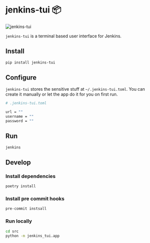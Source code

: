 # jenkins-tui :package:

![jenkins-tui](https://github.com/chelnak/jenkins-tui/actions/workflows/ci.yaml/badge.svg)

`jenkins-tui` is a terminal based user interface for Jenkins.

## Install

```bash
pip install jenkins-tui
```

## Configure

`jenkins-tui` stores the sensitive stuff at `~/.jenkins-tui.toml`. You can create it manually or let the app do it for you on first run.

```bash
# .jenkins-tui.toml

url = ""
username = ""
password = ""
```

## Run

```bash
jenkins
```

## Develop

### Install dependencies

```bash
poetry install
```

### Install pre commit hooks

```bash
pre-commit instsall
```

### Run locally

```bash
cd src
python -m jenkins_tui.app
```
